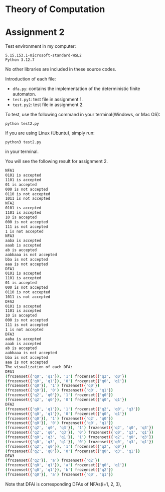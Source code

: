 # Theory of Computation
# Assignment 2

Test environment in my computer:
```
5.15.153.1-microsoft-standard-WSL2
Python 3.12.7 
```

No other libraries are included in these source codes.

Introduction of each file:
- `dfa.py`: contains the implementation of the deterministic finite automaton.
- `test.py1`: test file in assignment 1.
- `test.py2`: test file in assignment 2.

To test, use the following command in your terminal(Windows, or Mac OS):
```
python test2.py
```

If you are using Linux (Ubuntu), simply run:
```
python3 test2.py
```
in your terminal.

You will see the following result for assignment 2.
```sh
NFA1
0101 is accepted
1101 is accepted
01 is accepted
000 is not accepted
0110 is not accepted
1011 is not accepted
NFA2
0101 is accepted
1101 is accepted
10 is accepted
000 is not accepted
111 is not accepted
1 is not accepted
NFA3
aaba is accepted
aaab is accepted
ab is accepted
aabbaaa is not accepted
bba is not accepted
aaa is not accepted
DFA1
0101 is accepted
1101 is accepted
01 is accepted
000 is not accepted
0110 is not accepted
1011 is not accepted
DFA2
0101 is accepted
1101 is accepted
10 is accepted
000 is not accepted
111 is not accepted
1 is not accepted
DFA3
aaba is accepted
aaab is accepted
ab is accepted
aabbaaa is not accepted
bba is not accepted
aaa is not accepted
The visualization of each DFA:
DFA1
(frozenset({'q0', 'q1'}), '1') frozenset({'q2', 'q0'})
(frozenset({'q0', 'q1'}), '0') frozenset({'q0', 'q1'})
(frozenset({'q0'}), '1') frozenset({'q0'})
(frozenset({'q0'}), '0') frozenset({'q0', 'q1'})
(frozenset({'q2', 'q0'}), '1') frozenset({'q0'})
(frozenset({'q2', 'q0'}), '0') frozenset({'q0', 'q1'})
DFA2
(frozenset({'q0', 'q1'}), '1') frozenset({'q2', 'q0', 'q3'})
(frozenset({'q0', 'q1'}), '0') frozenset({'q0', 'q1'})
(frozenset({'q0'}), '1') frozenset({'q2', 'q0'})
(frozenset({'q0'}), '0') frozenset({'q0', 'q1'})
(frozenset({'q2', 'q0', 'q3'}), '1') frozenset({'q2', 'q0', 'q3'})
(frozenset({'q2', 'q0', 'q3'}), '0') frozenset({'q0', 'q3', 'q1'})
(frozenset({'q0', 'q3', 'q1'}), '1') frozenset({'q2', 'q0', 'q3'})
(frozenset({'q0', 'q3', 'q1'}), '0') frozenset({'q0', 'q3', 'q1'})
(frozenset({'q2', 'q0'}), '1') frozenset({'q2', 'q0'})
(frozenset({'q2', 'q0'}), '0') frozenset({'q0', 'q3', 'q1'})
DFA3
(frozenset({'q2'}), 'a') frozenset({'q2'})
(frozenset({'q0', 'q1'}), 'a') frozenset({'q0', 'q1'})
(frozenset({'q0', 'q1'}), 'b') frozenset({'q2'})
(frozenset({'q0'}), 'a') frozenset({'q0', 'q1'})
```
Note that DFAi is corresponding DFAs of NFAs(i=1, 2, 3), 
